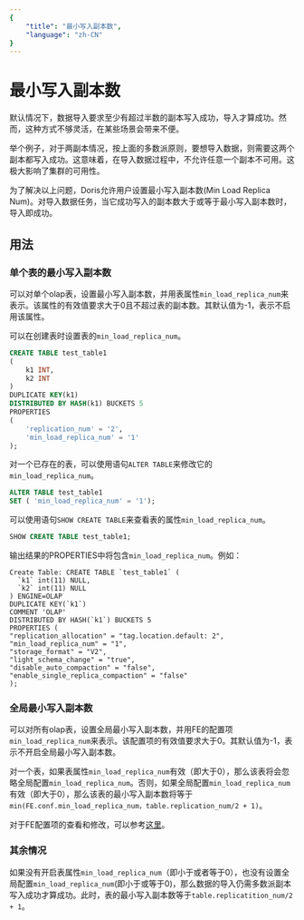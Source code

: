 ```yaml
---
{
    "title": "最小写入副本数",
    "language": "zh-CN"
}
---
```


<!--
Licensed to the Apache Software Foundation (ASF) under one
or more contributor license agreements.  See the NOTICE file
distributed with this work for additional information
regarding copyright ownership.  The ASF licenses this file
to you under the Apache License, Version 2.0 (the
"License"); you may not use this file except in compliance
with the License.  You may obtain a copy of the License at

  http://www.apache.org/licenses/LICENSE-2.0

Unless required by applicable law or agreed to in writing,
software distributed under the License is distributed on an
"AS IS" BASIS, WITHOUT WARRANTIES OR CONDITIONS OF ANY
KIND, either express or implied.  See the License for the
specific language governing permissions and limitations
under the License.
-->

# 最小写入副本数

默认情况下，数据导入要求至少有超过半数的副本写入成功，导入才算成功。然而，这种方式不够灵活，在某些场景会带来不便。

举个例子，对于两副本情况，按上面的多数派原则，要想导入数据，则需要这两个副本都写入成功。这意味着，在导入数据过程中，不允许任意一个副本不可用。这极大影响了集群的可用性。

为了解决以上问题，Doris允许用户设置最小写入副本数(Min Load Replica Num)。对导入数据任务，当它成功写入的副本数大于或等于最小写入副本数时，导入即成功。

## 用法

### 单个表的最小写入副本数

可以对单个olap表，设置最小写入副本数，并用表属性`min_load_replica_num`来表示。该属性的有效值要求大于0且不超过表的副本数。其默认值为-1，表示不启用该属性。

可以在创建表时设置表的`min_load_replica_num`。

```sql
CREATE TABLE test_table1
(
    k1 INT,
    k2 INT
)
DUPLICATE KEY(k1)
DISTRIBUTED BY HASH(k1) BUCKETS 5
PROPERTIES
(
    'replication_num' = '2',
    'min_load_replica_num' = '1'
);
```

对一个已存在的表，可以使用语句`ALTER TABLE`来修改它的`min_load_replica_num`。

```sql
ALTER TABLE test_table1
SET ( 'min_load_replica_num' = '1');
```

可以使用语句`SHOW CREATE TABLE`来查看表的属性`min_load_replica_num`。

```SQL
SHOW CREATE TABLE test_table1;
```

输出结果的PROPERTIES中将包含`min_load_replica_num`。例如：

```text
Create Table: CREATE TABLE `test_table1` (
  `k1` int(11) NULL,
  `k2` int(11) NULL
) ENGINE=OLAP
DUPLICATE KEY(`k1`)
COMMENT 'OLAP'
DISTRIBUTED BY HASH(`k1`) BUCKETS 5
PROPERTIES (
"replication_allocation" = "tag.location.default: 2",
"min_load_replica_num" = "1",
"storage_format" = "V2",
"light_schema_change" = "true",
"disable_auto_compaction" = "false",
"enable_single_replica_compaction" = "false"
);
```

### 全局最小写入副本数

可以对所有olap表，设置全局最小写入副本数，并用FE的配置项`min_load_replica_num`来表示。该配置项的有效值要求大于0。其默认值为-1，表示不开启全局最小写入副本数。

对一个表，如果表属性`min_load_replica_num`有效（即大于0），那么该表将会忽略全局配置`min_load_replica_num`。否则，如果全局配置`min_load_replica_num`有效（即大于0），那么该表的最小写入副本数将等于`min(FE.conf.min_load_replica_num，table.replication_num/2 + 1)`。

对于FE配置项的查看和修改，可以参考[这里](../../../admin-manual/config/fe-config.md)。

### 其余情况

如果没有开启表属性`min_load_replica_num`（即小于或者等于0），也没有设置全局配置`min_load_replica_num`(即小于或等于0)，那么数据的导入仍需多数派副本写入成功才算成功。此时，表的最小写入副本数等于`table.replicatition_num/2 + 1`。

